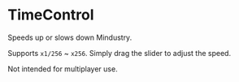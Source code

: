 # TimeControl
Speeds up or slows down Mindustry.   

Supports `x1/256` ~ `x256`. Simply drag the slider to adjust the speed.   

Not intended for multiplayer use.   
